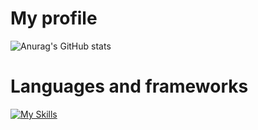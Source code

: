 # My profile 

![Anurag's GitHub stats](https://github-readme-stats.vercel.app/api?username=relativiteit&count_private=true)




# Languages and frameworks
[![My Skills](https://skillicons.dev/icons?i=godot,linux,raspberrypi,unity,cpp,ros,js,html,css,python,typescript,nodejs,express,nestjs,jest,aws,react,vite)](https://skillicons.dev)



